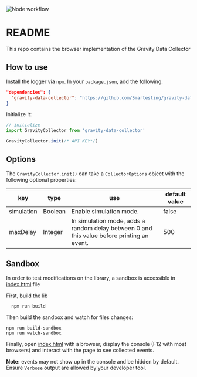 ![Node workflow](https://github.com/Smartesting/gravity-data-collector/actions/workflows/node.js.yml/badge.svg)

# README

This repo contains the browser implementation of the Gravity Data Collector

## How to use

Install the logger via `npm`. In your `package.json`, add the following:

```json
"dependencies": {
  "gravity-data-collector": "https://github.com/Smartesting/gravity-data-collector/tarball/main"
}
```

Initialize it:

```typescript
// initialize
import GravityCollector from 'gravity-data-collector'

GravityCollector.init(/* API KEY*/)
```

## Options

The `GravityCollector.init()` can take a `CollectorOptions` object with the following optional properties:

| key        | type    | use                                                                                        | default value |
| ---------- | ------- | ------------------------------------------------------------------------------------------ | ------------- |
| simulation | Boolean | Enable simulation mode.                                                                    | false         |
| maxDelay   | Integer | In simulation mode, adds a random delay between 0 and this value before printing an event. | 500           |

## Sandbox

In order to test modifications on the library, a sandbox is accessible in [index.html](index.html) file

First, build the lib

```shell
  npm run build
```

Then build the sandbox and watch for files changes:

```shell
npm run build-sandbox
npm run watch-sandbox
```

Finally, open [index.html](index.html) with a browser, display the console (F12 with most browsers) and interact with
the page to see collected events.

**Note:** events may not show up in the console and be hidden by default. Ensure `Verbose` output are allowed by your developer tool.
